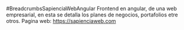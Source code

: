#BreadcrumbsSapienciaWebAngular
Frontend en angular, de una web empresarial, en esta se detalla los planes de negocios, portafolios etre otros. Pagina web: https://sapienciaweb.com
